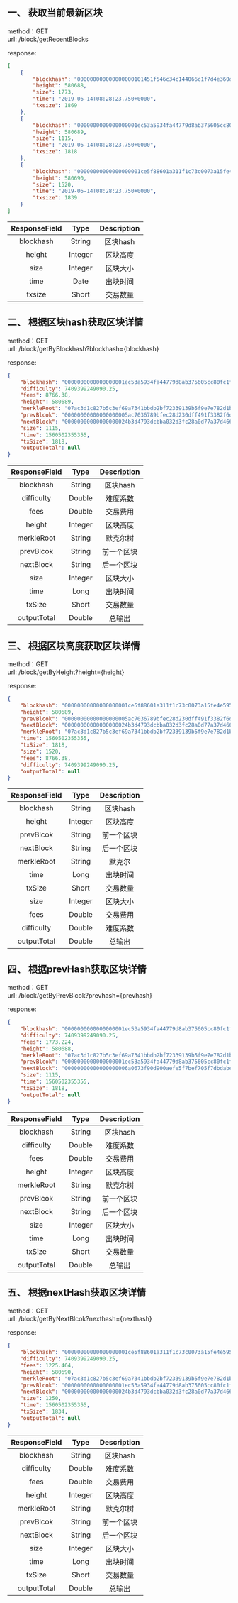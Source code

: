 ## 一、 获取当前最新区块

method：GET  
url: /block/getRecentBlocks

response:
```json
[
    {
        "blockhash": "000000000000000000101451f546c34c144066c1f7d4e360de321a0bbf43dedb",
        "height": 580688,
        "size": 1773,
        "time": "2019-06-14T08:28:23.750+0000",
        "txsize": 1869
    },
    {
        "blockhash": "0000000000000000001ec53a5934fa44779d8ab375605cc80fc1f2eb96c76ce8",
        "height": 580689,
        "size": 1115,
        "time": "2019-06-14T08:28:23.750+0000",
        "txsize": 1818
    },
    {
        "blockhash": "00000000000000000001ce5f88601a311f1c73c0073a15fe4e5956da7fbcd78b",
        "height": 580690,
        "size": 1520,
        "time": "2019-06-14T08:28:23.750+0000",
        "txsize": 1839
    }
]
```

| ResponseField    |    Type   |   Description   | 
| :--------------: | :--------:| :-------------: |
|    blockhash|   String |  区块hash |
|    height|   Integer |  区块高度 |
|    size|   Integer |  区块大小 |
|    time|   Date |  出块时间 |
|    txsize|   Short |  交易数量 |





  
## 二、 根据区块hash获取区块详情

method：GET  
url: /block/getByBlockhash?blockhash={blockhash}

response:
```json
{
    "blockhash": "0000000000000000001ec53a5934fa44779d8ab375605cc80fc1f2eb96c76ce8",
    "difficulty": 7409399249090.25,
    "fees": 8766.38,
    "height": 580689,
    "merkleRoot": "07ac3d1c827b5c3ef69a7341bbdb2bf72339139b5f9e7e782d1bc82265b17798",
    "prevBlcok": "00000000000000000005ac7036789bfec28d230dff491f3382f6daf6523f5c44",
    "nextBlock": "00000000000000000024b3d4793dcbba032d3fc28a0d77a37d466b956fb68aa5",
    "size": 1115,
    "time": 1560502355355,
    "txSize": 1818,
    "outputTotal": null
}
```

| ResponseField    |     Type  |   Description   | 
| :--------------: | :--------:| :-------------: |
|    blockhash|   String |  区块hash |
|    difficulty|   Double |  难度系数 |
|    fees|   Double |  交易费用 |
|    height|   Integer |  区块高度 |
|    merkleRoot|   String |  默克尔树 |
|    prevBlcok|   String | 前一个区块 |
|    nextBlock|   String |  后一个区块 |
|    size|   Integer |  区块大小 |
|    time|   Long |  出块时间 |
|    txSize|   Short |  交易数量 |
|    outputTotal|   Double |  总输出 |

  
  
  

## 三、 根据区块高度获取区块详情

method：GET  
url: /block/getByHeight?height={height}

response:
```json
{
    "blockhash": "00000000000000000001ce5f88601a311f1c73c0073a15fe4e5956da7fbcd78b",
    "height": 580689,
    "prevBlcok": "00000000000000000005ac7036789bfec28d230dff491f3382f6daf6523f5c44",
    "nextBlock": "00000000000000000024b3d4793dcbba032d3fc28a0d77a37d466b956fb68aa5",
    "merkleRoot": "07ac3d1c827b5c3ef69a7341bbdb2bf72339139b5f9e7e782d1bc82265b17798",
    "time": 1560502355355,
    "txSize": 1818,
    "size": 1520,
    "fees": 8766.38,
    "difficulty": 7409399249090.25,
    "outputTotal": null
}
```

| ResponseField     |     Type |   Description   | 
| :--------------: | :--------:| :------: |
|    blockhash|   String |  区块hash |
|    height|   Integer |  区块高度 |
|    prevBlcok|   String | 前一个区块 |
|    nextBlock|   String |  后一个区块 |
|    merkleRoot|   String |  默克尔 |
|    time|   Long |  出块时间 |
|    txSize|   Short |  交易数量 |
|    size|   Integer |  区块大小 |
|    fees|   Double |  交易费用 |
|    difficulty|   Double |  难度系数 |
|    outputTotal|   Double |  总输出 |

## 四、 根据prevHash获取区块详情

method：GET  
url: /block/getByPrevBlcok?prevhash={prevhash}

response:
```json
{
    "blockhash": "0000000000000000001ec53a5934fa44779d8ab375605cc80fc1f2eb96c76ce8",
    "difficulty": 7409399249090.25,
    "fees": 1773.224,
    "height": 580688,
    "merkleRoot": "07ac3d1c827b5c3ef69a7341bbdb2bf72339139b5f9e7e782d1bc82265b17798",
    "prevBlcok": "0000000000000000001ec53a5934fa44779d8ab375605cc80fc1f2eb96c76ce8",
    "nextBlock": "00000000000000000006a0673f90d900aefe5f7bef705f7dbdabe9b7077e06dd",
    "size": 1115,
    "time": 1560502355355,
    "txSize": 1818,
    "outputTotal": null
}
```

| ResponseField    |     Type  |   Description   | 
| :--------------: | :--------:| :-------------: |
|    blockhash|   String |  区块hash |
|    difficulty|   Double |  难度系数 |
|    fees|   Double |  交易费用 |
|    height|   Integer |  区块高度 |
|    merkleRoot|   String |  默克尔树 |
|    prevBlcok|   String | 前一个区块 |
|    nextBlock|   String |  后一个区块 |
|    size|   Integer |  区块大小 |
|    time|   Long |  出块时间 |
|    txSize|   Short |  交易数量 |
|    outputTotal|   Double |  总输出 |

## 五、 根据nextHash获取区块详情

method：GET  
url: /block/getByNextBlcok?nexthash={nexthash}

response:
```json
{
    "blockhash": "00000000000000000001ce5f88601a311f1c73c0073a15fe4e5956da7fbcd78b",
    "difficulty": 7409399249090.25,
    "fees": 1225.464,
    "height": 580690,
    "merkleRoot": "07ac3d1c827b5c3ef69a7341bbdb2bf72339139b5f9e7e782d1bc82265b17798",
    "prevBlcok": "0000000000000000001ec53a5934fa44779d8ab375605cc80fc1f2eb96c76ce8",
    "nextBlock": "00000000000000000024b3d4793dcbba032d3fc28a0d77a37d466b956fb68aa5",
    "size": 1250,
    "time": 1560502355355,
    "txSize": 1834,
    "outputTotal": null
}
```

| ResponseField    |     Type  |   Description   | 
| :--------------: | :--------:| :-------------: |
|    blockhash|   String |  区块hash |
|    difficulty|   Double |  难度系数 |
|    fees|   Double |  交易费用 |
|    height|   Integer |  区块高度 |
|    merkleRoot|   String |  默克尔树 |
|    prevBlcok|   String | 前一个区块 |
|    nextBlock|   String |  后一个区块 |
|    size|   Integer |  区块大小 |
|    time|   Long |  出块时间 |
|    txSize|   Short |  交易数量 |
|    outputTotal|   Double |  总输出 |